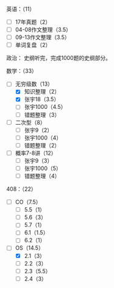 
英语：（11）
- [ ] 17年真题（2）
- [ ] 04-08作文整理（3.5）
- [ ] 09-13作文整理（3.5）
- [ ] 单词复盘（2）

政治：
史纲听完，完成1000题的史纲部分。

数学：（33）
- [ ] 无穷级数（13）
	- [x] 知识整理（2）
	- [x] 张宇18（3.5）
	- [ ] 张宇1000（4.5）
	- [ ] 错题整理（3）
- [ ] 二次型（8）
	- [ ] 张宇9（2）
	- [ ] 张宇1000（4）
	- [ ] 错题整理（2）
- [ ] 概率7-8讲（12）
	- [ ] 张宇9（3）
	- [ ] 张宇1000（5）
	- [ ] 错题整理（4）

408：（22）
- [ ] CO（7.5）
	- [ ] 5.5（1）
	- [ ] 5.6（3）
	- [ ] 5.7（1）
	- [ ] 6.1（1.5）
	- [ ] 6.2（1）
- [ ] OS（14.5）
	- [x] 2.1（3）
	- [ ] 2.2（3）
	- [ ] 2.3（5.5）
	- [ ] 2.4（3）